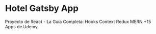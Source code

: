 # Hotel Gatsby App
Proyecto de React - La Guía Completa: Hooks Context Redux MERN +15 Apps de Udemy
